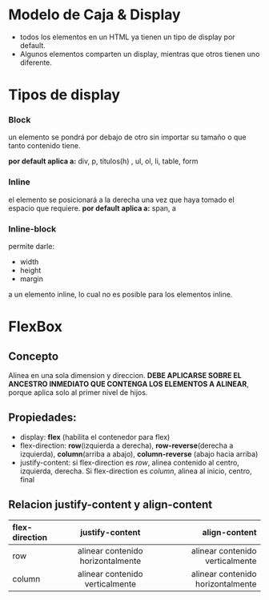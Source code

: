 # Modelo de Caja & Display

- todos los elementos en un HTML ya tienen un tipo de display por default.
- Algunos elementos comparten un display, mientras que otros tienen uno diferente.

# Tipos de display

### Block

un elemento se pondrá por debajo de otro sin importar su tamaño o que tanto contenido tiene.

**por default aplica a:** div, p,  títulos(h) , ul, ol, li, table, form

### Inline

el elemento se posicionará a la derecha una vez que haya tomado el espacio que requiere.
**por default aplica a:** span, a

### Inline-block

permite darle:

* width
* height
* margin

a un elemento inline, lo cual no es posible para los elementos inline.

# FlexBox

## Concepto

Alinea en una sola dimension y direccion. **DEBE APLICARSE SOBRE EL ANCESTRO INMEDIATO
QUE CONTENGA LOS ELEMENTOS A ALINEAR**, porque aplica solo al primer nivel de hijos.

## Propiedades:

* display: **flex** (habilita el contenedor para flex)
* flex-direction: **row**(izquierda a derecha), **row-reverse**(derecha a izquierda), **column**(arriba a abajo), **column-reverse** (abajo hacia arriba)
* justify-content: si flex-direction es *row*, alinea contenido al centro, izquierda, derecha. Si flex-direction es *column*, alinea al inicio, centro, final

## Relacion justify-content y align-content

| flex-direction |          justify-content          |                     align-content |
|:---------------|:---------------------------------:|----------------------------------:|
| row            | alinear contenido horizontalmente |   alinear contenido verticalmente |
| column         |  alinear contenido verticalmente  | alinear contenido horizontalmente |





